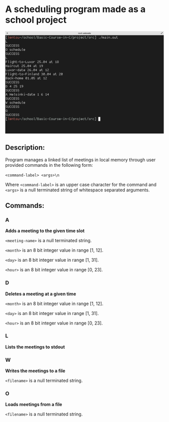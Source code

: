 # A scheduling program made as a school project

![Example](screenshot.png "Example")

## Description:

Program manages a linked list of meetings in local memory through user provided commands in the following form:

`<command-label> <args>\n`

Where `<command-label>` is an upper case character for the command and `<args>` is a null terminated string of whitespace separated arguments.

## Commands:

### A <meeting-name> <month> <day> <hour>
**Adds a meeting to the given time slot**

`<meeting-name>` is a null terminated string.

`<month>` is an 8 bit integer value in range [1, 12].

`<day>` is an 8 bit integer value in range [1, 31].

`<hour>` is an 8 bit integer value in range [0, 23].

### D <month> <day> <hour>
**Deletes a meeting at a given time**

`<month>` is an 8 bit integer value in range [1, 12].

`<day>` is an 8 bit integer value in range [1, 31].

`<hour>` is an 8 bit integer value in range [0, 23].

### L
**Lists the meetings to stdout**

### W <filename>
**Writes the meetings to a file**

`<filename>` is a null terminated string.

### O <filename>
**Loads meetings from a file**

`<filename>` is a null terminated string.
